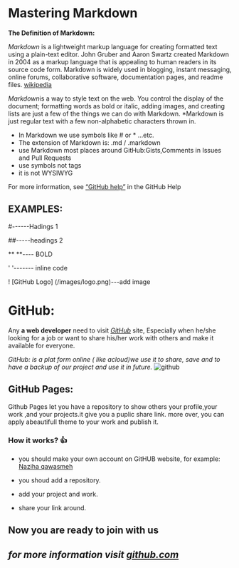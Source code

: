 
# Mastering Markdown
**The Definition of Markdown:**

*Markdown* is a lightweight markup language for creating formatted text using a plain-text editor. John Gruber and Aaron Swartz created Markdown in 2004 as a markup language that is appealing to human readers in its source code form. Markdown is widely used in blogging, instant messaging, online forums, collaborative software, documentation pages, and readme files. [wikipedia](https://en.wikipedia.org/wiki/Markdown)

*Markdown*is a way to style text on the web. You control the display of the document; formatting words as bold or italic, adding images, and creating lists are just a few of the things we can do with Markdown. *Markdown is just regular text with a few non-alphabetic characters thrown in.

- In Markdown we use symbols like # or * ...etc.
- The extension of Markdown is: .md / .markdown
- use Markdown most places around GitHub:Gists,Comments in Issues and Pull Requests
- use symbols not tags
- it is not WYSIWYG

For more information, see [“GitHub help”](https://docs.github.com/en/github/writing-on-github) in the GitHub Help


## EXAMPLES:

#------Hadings 1

##-----headings 2

 **  **---- BOLD

 '  '------- inline code
 
 ! [GitHub Logo] (/images/logo.png)---add image
 
 
 
 
 
 # GitHub:
 
  Any **a web developer** need to visit [*GitHub*](http://www.github.com) site, Especially when he/she looking for a job or want to share his/her work with others and make it available for everyone.
  
  *GitHub: is a plat form online ( like acloud)we use it to share, save and to have a backup of our project and use it in future.*
![github](https://user-images.githubusercontent.com/85103746/120229994-0febff80-c257-11eb-95e5-2abd3f8d9bc2.png)
  
  ## GitHub Pages:
  
  Github Pages let you have a repository to show others your profile,your work ,and your projects.it give you a puplic share link. more over, you can apply abeautifull theme to your work and publish it.
  
  ### How it works? :+1:
  
 * you should make your own account on GitHUB website, for example:
  [Naziha qawasmeh](https://github.com/naziha1986)
  
  * you shoud add a repository.
  * add your project and work.
  * share your link around.
  ## Now you are ready to join with us
  
  ## *for more information visit [github.com](https://pages.github.com)*
  
  
  
  

